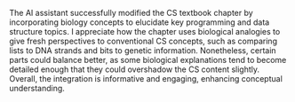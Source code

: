 The AI assistant successfully modified the CS textbook chapter by incorporating biology concepts to elucidate key programming and data structure topics. I appreciate how the chapter uses biological analogies to give fresh perspectives to conventional CS concepts, such as comparing lists to DNA strands and bits to genetic information. Nonetheless, certain parts could balance better, as some biological explanations tend to become detailed enough that they could overshadow the CS content slightly. Overall, the integration is informative and engaging, enhancing conceptual understanding.